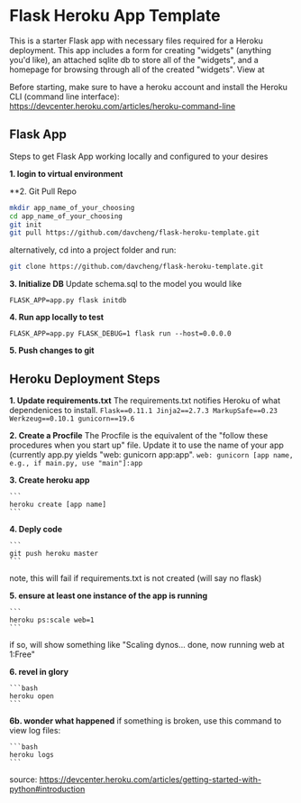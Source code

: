 # Flask Heroku App Template

This is a starter Flask app with necessary files required for a Heroku deployment. This app includes a form for creating "widgets" (anything you'd like), an attached sqlite db to store all of the "widgets", and a homepage for browsing through all of the created "widgets". View at 



Before starting, make sure to have a heroku account and install the Heroku CLI (command line interface): https://devcenter.heroku.com/articles/heroku-command-line

## Flask App

Steps to get Flask App working locally and configured to your desires

**1. login to virtual environment**

**2. Git Pull Repo
```bash
mkdir app_name_of_your_choosing
cd app_name_of_your_choosing
git init
git pull https://github.com/davcheng/flask-heroku-template.git
```
alternatively, cd into a project folder and run:
```bash
git clone https://github.com/davcheng/flask-heroku-template.git
```

**3. Initialize DB**
Update schema.sql to the model you would like
```
FLASK_APP=app.py flask initdb
```

**4. Run app locally to test**
```
FLASK_APP=app.py FLASK_DEBUG=1 flask run --host=0.0.0.0
```

**5. Push changes to git**


## Heroku Deployment Steps
**1. Update requirements.txt**
The requirements.txt notifies Heroku of what dependenices to install.
	```
	Flask==0.11.1
	Jinja2==2.7.3
	MarkupSafe==0.23
	Werkzeug==0.10.1
	gunicorn==19.6
	```

**2. Create a Procfile**
The Procfile is the equivalent of the "follow these procedures when you start up" file. Update it to use the name of your app (currently app.py yields "web: gunicorn app:app".
	```
	web: gunicorn [app name, e.g., if main.py, use "main"]:app
	```

**3. Create heroku app**

	```
	heroku create [app name]
	```

**4. Deply code**

	```
	git push heroku master
	```	
note, this will fail if requirements.txt is not created (will say no flask)

**5. ensure at least one instance of the app is running**

	```
	heroku ps:scale web=1
	```	
if so, will show something like "Scaling dynos... done, now running web at 1:Free"

**6. revel in glory**

	```bash
	heroku open
	```

**6b. wonder what happened**
if something is broken, use this command to view log files:

	```bash
	heroku logs
	```

source: https://devcenter.heroku.com/articles/getting-started-with-python#introduction